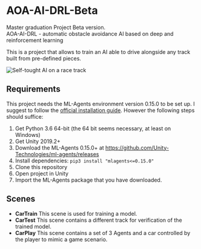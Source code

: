 # AOA-AI-DRL-Beta

Master graduation Project Beta version.  
AOA-AI-DRL -  automatic obstacle avoidance AI based on deep and reinforcement learning  

This is a project that allows to train an AI able to drive alongside any track built from pre-defined pieces.

![Self-tought AI on a race track](https://miro.medium.com/max/800/1*IkRIQavCAPI96PH3XE36xQ.gif)

## Requirements

This project needs the ML-Agents environment version 0.15.0 to be set up. I suggest to follow the [official installation guide](https://github.com/Unity-Technologies/ml-agents/blob/master/docs/Installation.md). However the following steps should suffice:

1. Get Python 3.6 64-bit (the 64 bit seems necessary, at least on Windows)
2. Get Unity 2019.2+
3. Download the ML-Agents 0.15.0+ at https://github.com/Unity-Technologies/ml-agents/releases
4. Install dependencies: `pip3 install "mlagents<=0.15.0"`
5. Clone this repository
6. Open project in Unity
7. Import the ML-Agents package that you have downloaded.

## Scenes
* **CarTrain** This scene is used for training a model.  
* **CarTest** This scene contains a different track for verification of the trained model.  
* **CarPlay** This scene contains a set of 3 Agents and a car controlled by the player to mimic a game scenario.  
